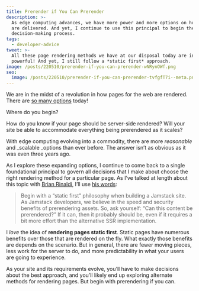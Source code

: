 ```yaml
---
title: Prerender if You Can Prerender
description: >-
  As edge computing advances, we have more power and more options on how pages
  are delivered. And yet, I continue to use this principal to begin the
  decision-making process.
tags:
  - developer-advice
tweet: >-
  All these page rendering methods we have at our disposal today are incredibly
  powerful! And yet, I still follow a *static first* approach.
image: /posts/220510/prerender-if-you-can-prerender-wNRynOWf.png
seo:
  image: /posts/220510/prerender-if-you-can-prerender-tvfgfT7i--meta.png
---
```


We are in the midst of a revolution in how pages for the web are rendered. There are [so many options](https://bejamas.io/blog/understanding-rendering-in-the-jamstack/) today!

Where do you begin?

How do you know if your page should be server-side rendered? Will your site be able to accommodate everything being prerendered as it scales?

With edge computing evolving into a commodity, there are more _reasonable_ and \_scalable \_options than ever before. The answer isn’t as obvious as it was even three years ago.

As I explore these expanding options, I continue to come back to a single foundational principal to govern all decisions that I make about choose the right rendering method for a particular page. As I’ve talked at length about this topic with [Brian Rinaldi](https://twitter.com/remotesynth), I’ll use [his words](https://bejamas.io/blog/understanding-rendering-in-the-jamstack/#when-to-use-what):

> Begin with a “static first” philosophy when building a Jamstack site. As Jamstack developers, we believe in the speed and security benefits of prerendering assets. So, ask yourself: “Can this content be prerendered?” If it can, then it probably should be, even if it requires a bit more effort than the alternative SSR implementation.

I _love_ the idea of **rendering pages static first**. Static pages have numerous benefits over those that are rendered on the fly. What exactly those benefits are depends on the scenario. But in general, there are fewer moving pieces, less work for the server to do, and more predictability in what your users are going to experience.

As your site and its requirements evolve, you’ll have to make decisions about the best approach, and you’ll likely end up exploring alternate methods for rendering pages. But begin with prerendering if you can.
